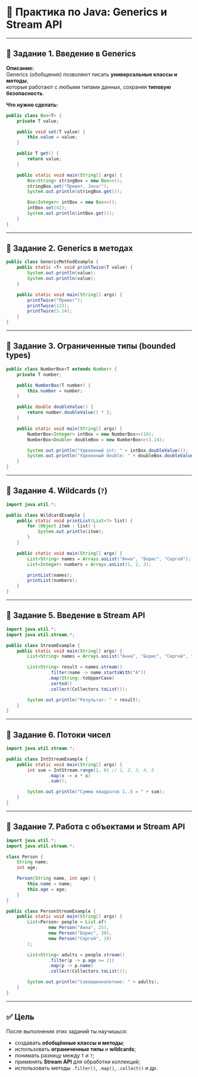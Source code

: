 # 🧠 Практика по Java: Generics и Stream API

---

## 🧩 Задание 1. Введение в Generics

**Описание:**  
Generics (обобщения) позволяют писать **универсальные классы и методы**,  
которые работают с любыми типами данных, сохраняя **типовую безопасность**.

**Что нужно сделать:**
```java
public class Box<T> {
    private T value;

    public void set(T value) {
        this.value = value;
    }

    public T get() {
        return value;
    }

    public static void main(String[] args) {
        Box<String> stringBox = new Box<>();
        stringBox.set("Привет, Java!");
        System.out.println(stringBox.get());

        Box<Integer> intBox = new Box<>();
        intBox.set(42);
        System.out.println(intBox.get());
    }
}
```

---

## 🧩 Задание 2. Generics в методах

```java
public class GenericMethodExample {
    public static <T> void printTwice(T value) {
        System.out.println(value);
        System.out.println(value);
    }

    public static void main(String[] args) {
        printTwice("Привет");
        printTwice(123);
        printTwice(3.14);
    }
}
```

---

## 🧩 Задание 3. Ограниченные типы (bounded types)

```java
public class NumberBox<T extends Number> {
    private T number;

    public NumberBox(T number) {
        this.number = number;
    }

    public double doubleValue() {
        return number.doubleValue() * 2;
    }

    public static void main(String[] args) {
        NumberBox<Integer> intBox = new NumberBox<>(10);
        NumberBox<Double> doubleBox = new NumberBox<>(3.14);

        System.out.println("Удвоенный int: " + intBox.doubleValue());
        System.out.println("Удвоенный double: " + doubleBox.doubleValue());
    }
}
```

---

## 🧩 Задание 4. Wildcards (`?`)

```java
import java.util.*;

public class WildcardExample {
    public static void printList(List<?> list) {
        for (Object item : list) {
            System.out.println(item);
        }
    }

    public static void main(String[] args) {
        List<String> names = Arrays.asList("Анна", "Борис", "Сергей");
        List<Integer> numbers = Arrays.asList(1, 2, 3);

        printList(names);
        printList(numbers);
    }
}
```

---

## 🧩 Задание 5. Введение в Stream API

```java
import java.util.*;
import java.util.stream.*;

public class StreamExample {
    public static void main(String[] args) {
        List<String> names = Arrays.asList("Анна", "Борис", "Сергей", "Алина");

        List<String> result = names.stream()
                .filter(name -> name.startsWith("А"))
                .map(String::toUpperCase)
                .sorted()
                .collect(Collectors.toList());

        System.out.println("Результат: " + result);
    }
}
```

---

## 🧩 Задание 6. Потоки чисел

```java
import java.util.stream.*;

public class IntStreamExample {
    public static void main(String[] args) {
        int sum = IntStream.range(1, 6) // 1, 2, 3, 4, 5
                .map(x -> x * x)
                .sum();

        System.out.println("Сумма квадратов 1..5 = " + sum);
    }
}
```

---

## 🧩 Задание 7. Работа с объектами и Stream API

```java
import java.util.*;
import java.util.stream.*;

class Person {
    String name;
    int age;

    Person(String name, int age) {
        this.name = name;
        this.age = age;
    }
}

public class PersonStreamExample {
    public static void main(String[] args) {
        List<Person> people = List.of(
                new Person("Анна", 25),
                new Person("Борис", 30),
                new Person("Сергей", 19)
        );

        List<String> adults = people.stream()
                .filter(p -> p.age >= 21)
                .map(p -> p.name)
                .collect(Collectors.toList());

        System.out.println("Совершеннолетние: " + adults);
    }
}
```

---

## ✅ Цель

После выполнения этих заданий ты научишься:
- создавать **обобщённые классы и методы**;
- использовать **ограниченные типы** и **wildcards**;
- понимать разницу между `T` и `?`;
- применять **Stream API** для обработки коллекций;
- использовать методы `.filter()`, `.map()`, `.collect()` и др.
